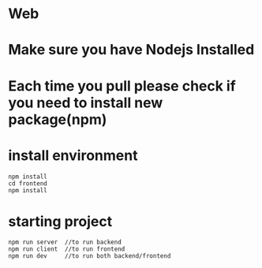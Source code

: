 # Web
# Make sure you have Nodejs Installed 
# Each time you pull please check if you need to install new package(npm)
# install environment
    npm install
    cd frontend
    npm install
   
# starting project
    npm run server  //to run backend
    npm run client  //to run frontend
    npm run dev     //to run both backend/frontend
